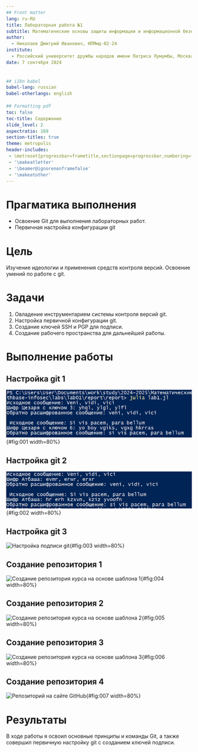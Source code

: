 ```yaml
---
## Front matter
lang: ru-RU
title: Лабораторная работа №1
subtitle: Математические основы защиты информации и информационной безопасности
author:
  - Николаев Дмитрий Иванович, НПМмд-02-24
institute:
  - Российский университет дружбы народов имени Патриса Лумумбы, Москва, Россия
date: 7 сентября 2024


## i18n babel
babel-lang: russian
babel-otherlangs: english

## Formatting pdf
toc: false
toc-title: Содержание
slide_level: 2
aspectratio: 169
section-titles: true
theme: metropolis
header-includes:
 - \metroset{progressbar=frametitle,sectionpage=progressbar,numbering=fraction}
 - '\makeatletter'
 - '\beamer@ignorenonframefalse'
 - '\makeatother'
---
```


# Прагматика выполнения

- Освоение Git для выполнения лабораторных работ.
- Первичная настройка конфигурации git
 
# Цель

Изучение идеологии и применения средств контроля версий. Освоение умений по работе с git.

# Задачи

1. Овладение инструментарием системы контроля версий git.
2. Настройка первичной конфигурации git.
3. Создание ключей SSH и PGP для подписи.
4. Создание рабочего пространства для дальнейшей работы.

# Выполнение работы

## Настройка git 1

![Настройка конфигурации git](image/1.png){#fig:001 width=80%}

## Настройка git 2

![Создание PGP ключа](image/2.png){#fig:002 width=80%}

## Настройка git 3

![Настройка подписи git](image/3.png){#fig:003 width=80%}

## Создание репозитория 1

![Создание репозитория курса на основе шаблона 1](image/4.png){#fig:004 width=80%}

## Создание репозитория 2

![Создание репозитория курса на основе шаблона 2](image/5.png){#fig:005 width=80%}

## Создание репозитория 3

![Создание репозитория курса на основе шаблона 3](image/6.png){#fig:006 width=80%}

## Создание репозитория 4

![Репозиторий на сайте GitHub](image/7.png){#fig:007 width=80%}

# Результаты

В ходе работы я освоил основные принципы и команды Git, а также совершил первичную настройку git с созданием ключей подписи.
